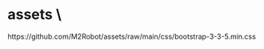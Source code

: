 # assets \


<script src="https://cdn.jsdelivr.net/gh/M2Robot/assets/js/encode.js"></script>
<link rel='stylesheet' href='https://cdn.jsdelivr.net/gh/M2Robot/assets/css/style.css' type='text/css' media='screen' charset='utf-8'>
https://github.com/M2Robot/assets/raw/main/css/bootstrap-3-3-5.min.css
